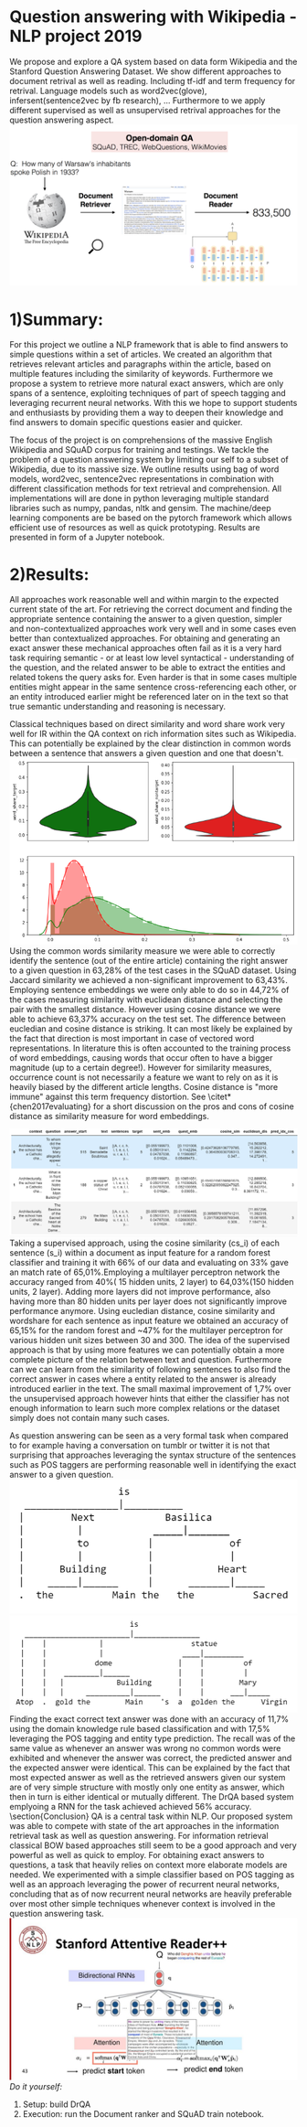 # Question answering with Wikipedia - NLP project 2019
We propose and explore a QA system based on data form Wikipedia and the Stanford Question Answering Dataset. We show different approaches to document retrival as well as reading. Including tf-idf and term frequency for retrival. Language models such as word2vec(glove), infersent(sentence2vec by fb research), ... Furthermore to we apply different supervised as well as unsupervised retrival approaches for the question answering aspect.
![alt text](info_graphic.png)

# 1)Summary:
For this project we outline a NLP framework that is able to find answers to simple questions within a set of articles. We created an algorithm that retrieves relevant articles and paragraphs within the article, based on multiple features including the similarity of keywords. Furthermore we propose a system to retrieve more natural exact answers, which are only spans of a sentence, exploiting techniques of part of speech tagging and leveraging recurrent neural networks. With this we hope to support students and enthusiasts by providing them a way to deepen their knowledge and find answers to domain specific questions easier and quicker.

The focus of the project is on comprehensions of the massive English Wikipedia and SQuAD corpus for training and testings. We tackle the problem of a question answering system by limiting our self to a subset of Wikipedia, due to its massive size.
We outline results using bag of word models, word2vec, sentence2vec representations in combination with different classification methods for text retrieval and comprehension. All implementations will are done in python leveraging multiple standard libraries such as numpy, pandas, nltk and gensim. The machine/deep learning components are be based on the pytorch framework which allows efficient use of resources as well as quick prototyping. Results are presented in form of a Jupyter notebook.
# 2)Results:

All approaches work reasonable well and within margin to the expected current state of the art. For retrieving the correct document and finding the appropriate sentence containing the answer to a given question, simpler and non-contextualized approaches work very well and in some cases even better than contextualized approaches. For obtaining and generating an exact answer these mechanical approaches often fail as it is a very hard task requiring semantic - or at least low level syntactical - understanding of the question, and the related answer to be able to extract the entities and related tokens the query asks for. Even harder is that in some cases multiple entities might appear in the same sentence cross-referencing each other, or an entity introduced earlier might be referenced later on in the text so that true semantic understanding and reasoning is necessary.

Classical techniques based on direct similarity and word share work very well for IR within the QA context on rich information sites such as Wikipedia. This can potentially be explained by the clear distinction in common words between a sentence that answers a given question and one that doesn't.
![alt text](wordShare.png)
Using the common words similarity measure we were able to correctly identify the sentence (out of the entire article) containing the right answer to a given question in 63,28\% of the test cases in the SQuAD dataset. Using Jaccard similarity we achieved a non-significant improvement to 63,43\%. Employing sentence embeddings we were only able to do so in 44,72\% of the cases measuring similarity with euclidean distance and selecting the pair with the smallest distance. However using cosine distance we were able to achieve 63,37\% accuracy on the test set. The difference between eucledian and cosine distance is striking. It can most likely be explained by the fact that direction is most important in case of vectored word representations. In literature this is often accounted to the training process of word embeddings, causing words that occur often to have a bigger magnitude (up to a certain degree!). However for similarity measures, occurrence count is not necessarily a feature we want to rely on as it is heavily biased by the different article lengths. Cosine distance is "more immune" against this term frequency distortion. See \citet*{chen2017evaluating} for a short discussion on the pros and cons of cosine distance as similarity measure for word embeddings.

![alt text](pdFrame_QA.PNG)
Taking a supervised approach, using the cosine similarity \(cs_i\) of each sentence \(s_i\) within a document as input feature for a random forest classifier and training it with 66\% of our data and evaluating on 33\% gave an match rate of 65,01\%.Employing a multilayer perceptron network the accuracy ranged from 40\%( 15 hidden units, 2 layer) to 64,03\%(150 hidden units, 2 layer). Adding more layers did not improve performance, also having more than 80 hidden units per layer does not significantly improve performance anymore. Using eucledian distance, cosine similarity and wordshare for each sentence as input feature we obtained an accuracy of 65,15\% for the random forest and ~47\% for the multilayer perceptron for various hidden unit sizes between 30 and 300. The idea of the supervised approach is that by using more features we can potentially obtain a more complete picture of the relation between text and question. Furthermore can we can learn from the similarity of following sentences to also find the correct answer in cases where a entity related to the answer is already introduced earlier in the text. The small maximal improvement of 1,7\% over the unsupervised approach however hints that either the classifier has not enough information to learn such more complex relations or the dataset simply does not contain many such cases.


As question answering can be seen as a very formal task when compared to for example having a conversation on tumblr or twitter it is not that surprising that approaches leveraging the syntax structure of the sentences such as POS taggers are performing reasonable well in identifying the exact answer to a given question.
![alt text](syntaxTree_where.PNG)
![alt text](syntaxTree_who.PNG)
Finding the exact correct text answer was done with an accuracy of 11,7\% using the domain knowledge rule based classification and with 17,5\% leveraging the POS tagging and entity type prediction. The recall was of the same value as whenever an answer was wrong no common words were exhibited and whenever the answer was correct, the predicted answer and the expected answer were identical. This can be explained by the fact that most expected answer as well as the retrieved answers given our system are of very simple structure with mostly only one entity as answer, which then in turn is either identical or mutually different. The DrQA based system emplyoing a RNN for the task achieved achieved 56\% accuracy.
\section{Conclusion}
QA is a central task within NLP. Our proposed system was able to compete with state of the art approaches in the information retrieval task as well as question answering. For information retrieval classical BOW based approaches still seem to be a good approach and very powerful as well as quick to employ. For obtaining exact answers to questions, a task that heavily relies on context more elaborate models are needed. We experimented with a simple classifier based on POS tagging as well as an approach leveraging the power of recurrent neural networks, concluding that as of now recurrent neural networks are heavily preferable over most other simple techniques whenever context is involved in the question answering task.
![alt text](Stanford+Attentive+Reader++.jpg)
_Do it yourself:_
1) Setup: build DrQA
2) Execution: run the Document ranker and SQuAD train notebook.
